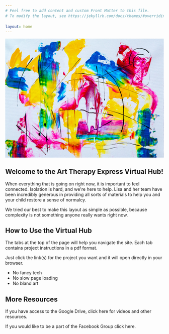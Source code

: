 ```yaml
---
# Feel free to add content and custom Front Matter to this file.
# To modify the layout, see https://jekyllrb.com/docs/themes/#overriding-theme-defaults

layout: home
---
```

![image alt ><](/splash.jpg)

## Welcome to the Art Therapy Express Virtual Hub!
When everything that is going on right now, it is important to feel connected. Isolation is hard, and we're here to help. Lisa and her team have been incredibly generous in providing all sorts of materials to help you and your child restore a sense of normalcy.

We tried our best to make this layout as simple as possible, because complexity is not something anyone really wants right now.

## How to Use the Virtual Hub
The tabs at the top of the page will help you navigate the site. Each tab contains project instructions in a pdf format.

Just click the link(s) for the project you want and it will open directly in your browser.

 - No fancy tech
 - No slow page loading
 - No bland art
 
## More Resources
 
 If you have access to the Google Drive, click here for videos and other resources.
 
 If you would like to be a part of the Facebook Group click here.
 